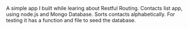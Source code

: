 A simple app I built while learing about Restful Routing.
Contacts list app, using node.js and Mongo Database.
Sorts contacts alphabetically.
For testing it has a function and file to seed the database.
